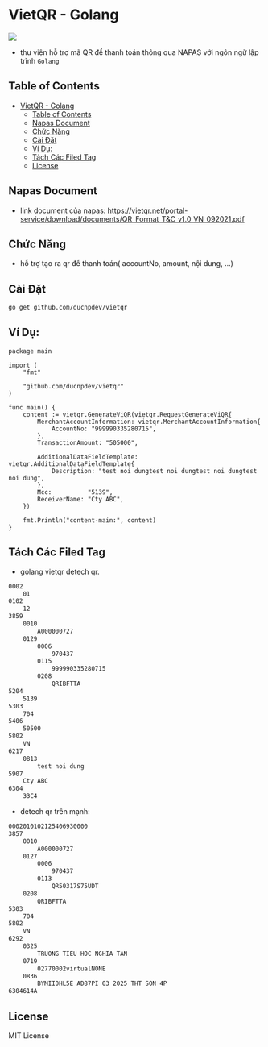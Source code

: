 # VietQR - Golang
![](https://res.cloudinary.com/taskmanagereaglob123/image/upload/v1641970995/VietQR.46a78cbb_utwzzh.png)

- thư viện hỗ trợ mã QR để thanh toán thông qua NAPAS với ngôn ngữ lập trình `Golang`

## Table of Contents

- [VietQR - Golang](#vietqr---golang)
  - [Table of Contents](#table-of-contents)
  - [Napas Document](#napas-document)
  - [Chức Năng](#chức-năng)
  - [Cài Đặt](#cài-đặt)
  - [Ví Dụ:](#ví-dụ)
  - [Tách Các Filed Tag](#tách-các-filed-tag)
  - [License](#license)

## Napas Document
- link document của napas: https://vietqr.net/portal-service/download/documents/QR_Format_T&C_v1.0_VN_092021.pdf
## Chức Năng
- hỗ trợ tạo ra qr để thanh toán( accountNo, amount, nội dung, ...)

## Cài Đặt

```bash
go get github.com/ducnpdev/vietqr
```

## Ví Dụ:
```golang
package main

import (
	"fmt"

	"github.com/ducnpdev/vietqr"
)

func main() {
	content := vietqr.GenerateViQR(vietqr.RequestGenerateViQR{
		MerchantAccountInformation: vietqr.MerchantAccountInformation{
			AccountNo: "999990335280715",
		},
		TransactionAmount: "505000",

		AdditionalDataFieldTemplate: vietqr.AdditionalDataFieldTemplate{
			Description: "test noi dungtest noi dungtest noi dungtest noi dung",
		},
		Mcc:          "5139",
		ReceiverName: "Cty ABC",
	})

	fmt.Println("content-main:", content)
}
```

## Tách Các Filed Tag
- golang vietqr detech qr.
```txt
0002
    01
0102
    12
3859
    0010
        A000000727
    0129
        0006
            970437
        0115
            999990335280715
        0208
            QRIBFTTA
5204
    5139
5303
    704
5406
    50500
5802
    VN
6217
    0813
        test noi dung
5907
    Cty ABC
6304
    33C4
```
- detech qr trên mạnh:
```txt
0002010102125406930000
3857
    0010
        A000000727
    0127
        0006
            970437
        0113
            QR50317S75UDT
    0208
        QRIBFTTA
5303
    704
5802
    VN
6292
    0325
        TRUONG TIEU HOC NGHIA TAN
    0719
        02770002virtualNONE
    0836
        BYMII0HL5E AD87PI 03 2025 THT SON 4P
6304614A
```

## License
MIT License
